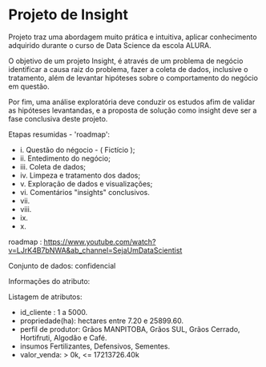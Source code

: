 # Projeto de Insight
Projeto traz uma abordagem muito prática e intuitiva,  aplicar conhecimento adquirido durante o curso de Data Science da escola ALURA.

O objetivo de um projeto Insight, é através de um problema de negócio identificar a causa raiz do problema, fazer a coleta de dados, inclusive o tratamento, além de levantar hipóteses sobre o comportamento do negócio em questão. 

Por fim, uma análise exploratória deve conduzir os estudos afim de validar as hipóteses levantandas, e a proposta de solução como insight deve ser a fase conclusiva deste projeto.


Etapas resumidas - 'roadmap':  
 
* i. Questão do négocio - ( Fictício );
* ii. Entedimento do negócio;
* iii. Coleta de dados;
* iv. Limpeza e tratamento dos dados;
* v. Exploração de dados e visualizações;
* vi. Comentários "insights" conclusivos.
* vii.
* viii.
* ix.
* x.

roadmap : https://www.youtube.com/watch?v=LJrK4B7bNWA&ab_channel=SejaUmDataScientist

Conjunto de dados: confidencial

Informações do atributo:

Listagem de atributos:

* id_cliente : 1 a 5000.
* propriedade(ha): hectares entre 7.20 e 25899.60.
* perfil de produtor: Grãos MANPITOBA, Grãos SUL, Grãos Cerrado, Hortifruti, Algodão e Café.
* insumos Fertilizantes, Defensivos, Sementes.
* valor_venda: > 0k, <= 17213726.40k

